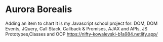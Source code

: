 # Aurora Borealis
Adding an item to chart 
It is my Javascript school project for:
DOM, DOM Events, JQuery, Call Stack, Callback & Promises, AJAX and APIs, JS Prototypes,Classes and OOP
https://nifty-kowalevski-b1a984.netlify.app/
